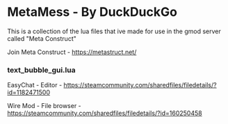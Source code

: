 # MetaMess - By DuckDuckGo

This is a collection of the lua files that ive made 
for use in the gmod server called "Meta Construct"

Join Meta Construct - https://metastruct.net/


### text_bubble_gui.lua

EasyChat - Editor - https://steamcommunity.com/sharedfiles/filedetails/?id=1182471500

Wire Mod - File browser - https://steamcommunity.com/sharedfiles/filedetails/?id=160250458
